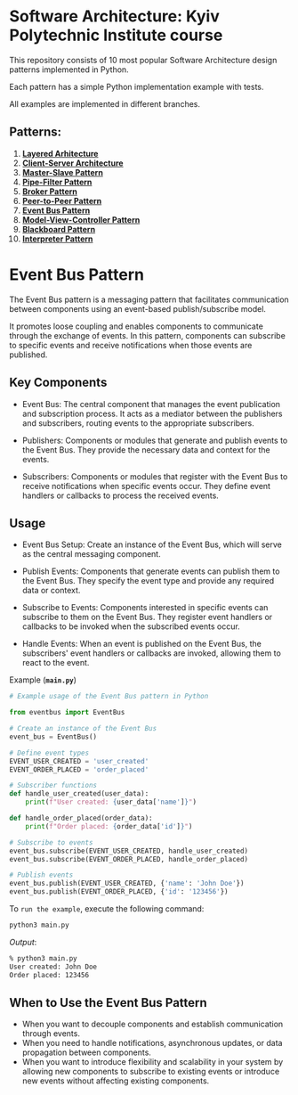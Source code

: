 # Software Architecture: Kyiv Polytechnic Institute course

This repository consists of 10 most popular Software Architecture design patterns implemented in Python.

Each pattern has a simple Python implementation example with tests.

All examples are implemented in different branches.

## Patterns:

1. [**Layered Arhitecture**](https://github.com/annavasylashko/kpi-architecture/tree/layered-architecture)
2. [**Client-Server Architecture**](https://github.com/annavasylashko/kpi-architecture/tree/client-server)
3. [**Master-Slave Pattern**](https://github.com/annavasylashko/kpi-architecture/tree/master-slave)
4. [**Pipe-Filter Pattern**](https://github.com/annavasylashko/kpi-architecture/tree/pipe-filter)
5. [**Broker Pattern**](https://github.com/annavasylashko/kpi-architecture/tree/broker)
6. [**Peer-to-Peer Pattern**](https://github.com/annavasylashko/kpi-architecture/tree/peer-to-peer)
7. [**Event Bus Pattern**](https://github.com/annavasylashko/kpi-architecture/tree/event-bus)
8. [**Model-View-Controller Pattern**](https://github.com/annavasylashko/kpi-architecture/tree/mvc)
9. [**Blackboard Pattern**](https://github.com/annavasylashko/kpi-architecture/tree/blackboard)
10. [**Interpreter Pattern**](https://github.com/annavasylashko/kpi-architecture/tree/interpreter)

# Event Bus Pattern

The Event Bus pattern is a messaging pattern that facilitates communication between components using an event-based publish/subscribe model. 

It promotes loose coupling and enables components to communicate through the exchange of events. In this pattern, components can subscribe to specific events and receive notifications when those events are published.

## Key Components
- Event Bus: The central component that manages the event publication and subscription process. It acts as a mediator between the publishers and subscribers, routing events to the appropriate subscribers.

- Publishers: Components or modules that generate and publish events to the Event Bus. They provide the necessary data and context for the events.

- Subscribers: Components or modules that register with the Event Bus to receive notifications when specific events occur. They define event handlers or callbacks to process the received events.

## Usage

- Event Bus Setup: Create an instance of the Event Bus, which will serve as the central messaging component.

- Publish Events: Components that generate events can publish them to the Event Bus. They specify the event type and provide any required data or context.

- Subscribe to Events: Components interested in specific events can subscribe to them on the Event Bus. They register event handlers or callbacks to be invoked when the subscribed events occur.

- Handle Events: When an event is published on the Event Bus, the subscribers' event handlers or callbacks are invoked, allowing them to react to the event.

Example (**`main.py`**)

```python
# Example usage of the Event Bus pattern in Python

from eventbus import EventBus

# Create an instance of the Event Bus
event_bus = EventBus()

# Define event types
EVENT_USER_CREATED = 'user_created'
EVENT_ORDER_PLACED = 'order_placed'

# Subscriber functions
def handle_user_created(user_data):
    print(f"User created: {user_data['name']}")

def handle_order_placed(order_data):
    print(f"Order placed: {order_data['id']}")

# Subscribe to events
event_bus.subscribe(EVENT_USER_CREATED, handle_user_created)
event_bus.subscribe(EVENT_ORDER_PLACED, handle_order_placed)

# Publish events
event_bus.publish(EVENT_USER_CREATED, {'name': 'John Doe'})
event_bus.publish(EVENT_ORDER_PLACED, {'id': '123456'})
```

To `run the example`, execute the following command:

```zsh
python3 main.py
```

*Output*:

```zsh
% python3 main.py
User created: John Doe
Order placed: 123456
```

## When to Use the Event Bus Pattern
- When you want to decouple components and establish communication through events.
- When you need to handle notifications, asynchronous updates, or data propagation between components.
- When you want to introduce flexibility and scalability in your system by allowing new components to subscribe to existing events or introduce new events without affecting existing components.